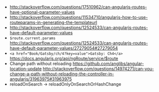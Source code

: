  - http://stackoverflow.com/questions/17510962/can-angularjs-routes-have-optional-parameter-values
 - http://stackoverflow.com/questions/11534710/angularjs-how-to-use-routeparams-in-generating-the-templateurl
 - http://stackoverflow.com/questions/12524533/can-angularjs-routes-have-default-parameter-values
 - `$route.current.params` http://stackoverflow.com/questions/12524533/can-angularjs-routes-have-default-parameter-values/27279054#27279054
 - `<a href="Book/Gatsby/ch/4?key=value">Gatsby: Ch4</a>` https://docs.angularjs.org/api/ngRoute/service/$route
- Change path without reloading https://github.com/anglibs/angular-location-update http://stackoverflow.com/questions/14974271/can-you-change-a-path-without-reloading-the-controller-in-angularjs/31963975#31963975
- reloadOnSearch -> reloadOnlyOnSearchOrHashChange
